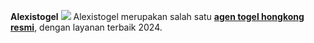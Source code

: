 **Alexistogel**
![](https://s3-ap-northeast-1.amazonaws.com/g0v-hackmd-images/uploads/upload_0c423d91bc7c39357ad7636f6f15bed0.jpg)
Alexistogel merupakan salah satu **[agen togel hongkong resmi](https://bonniegullseafoodshack.com/)**, dengan layanan terbaik 2024.